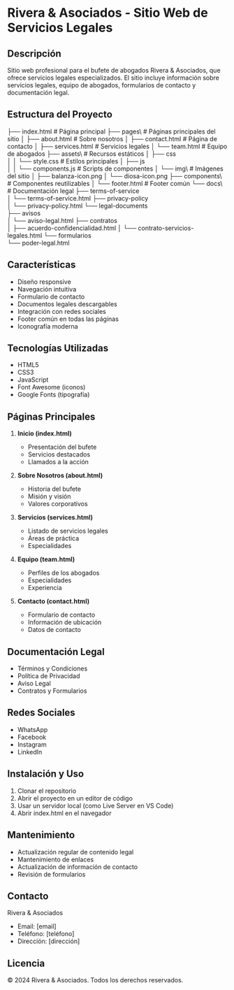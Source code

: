 # Rivera & Asociados - Sitio Web de Servicios Legales

## Descripción
Sitio web profesional para el bufete de abogados Rivera & Asociados, que ofrece servicios legales especializados. El sitio incluye información sobre servicios legales, equipo de abogados, formularios de contacto y documentación legal.

## Estructura del Proyecto

├── index.html # Página principal
├── pages\ # Páginas principales del sitio
│ ├── about.html # Sobre nosotros
│ ├── contact.html # Página de contacto
│ ├── services.html # Servicios legales
│ └── team.html # Equipo de abogados
├── assets\ # Recursos estáticos
│ ├── css\
│ │ └── style.css # Estilos principales
│ ├── js\
│ │ └── components.js # Scripts de componentes
│ └── img\ # Imágenes del sitio
│ ├── balanza-icon.png
│ └── diosa-icon.png
├── components\ # Componentes reutilizables
│ └── footer.html # Footer común
└── docs\ # Documentación legal
├── terms-of-service\
│ └── terms-of-service.html
├── privacy-policy\
│ └── privacy-policy.html
└── legal-documents\
├── avisos\
│ └── aviso-legal.html
├── contratos\
│ ├── acuerdo-confidencialidad.html
│ └── contrato-servicios-legales.html
└── formularios\
└── poder-legal.html



## Características
- Diseño responsive
- Navegación intuitiva
- Formulario de contacto
- Documentos legales descargables
- Integración con redes sociales
- Footer común en todas las páginas
- Iconografía moderna

## Tecnologías Utilizadas
- HTML5
- CSS3
- JavaScript
- Font Awesome (iconos)
- Google Fonts (tipografía)

## Páginas Principales
1. **Inicio (index.html)**
   - Presentación del bufete
   - Servicios destacados
   - Llamados a la acción

2. **Sobre Nosotros (about.html)**
   - Historia del bufete
   - Misión y visión
   - Valores corporativos

3. **Servicios (services.html)**
   - Listado de servicios legales
   - Áreas de práctica
   - Especialidades

4. **Equipo (team.html)**
   - Perfiles de los abogados
   - Especialidades
   - Experiencia

5. **Contacto (contact.html)**
   - Formulario de contacto
   - Información de ubicación
   - Datos de contacto

## Documentación Legal
- Términos y Condiciones
- Política de Privacidad
- Aviso Legal
- Contratos y Formularios

## Redes Sociales
- WhatsApp
- Facebook
- Instagram
- LinkedIn

## Instalación y Uso
1. Clonar el repositorio
2. Abrir el proyecto en un editor de código
3. Usar un servidor local (como Live Server en VS Code)
4. Abrir index.html en el navegador

## Mantenimiento
- Actualización regular de contenido legal
- Mantenimiento de enlaces
- Actualización de información de contacto
- Revisión de formularios

## Contacto
Rivera & Asociados
- Email: [email]
- Teléfono: [teléfono]
- Dirección: [dirección]

## Licencia
© 2024 Rivera & Asociados. Todos los derechos reservados.